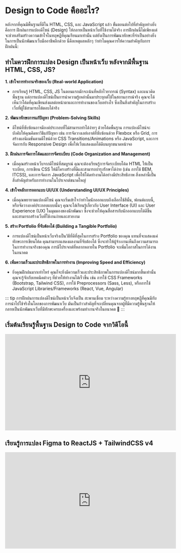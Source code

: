 # Design to Code คืออะไร?

หลังจากที่คุณมีพื้นฐานที่ดีใน HTML, CSS, และ JavaScript แล้ว ขั้นตอนต่อไปที่สำคัญอย่างยิ่งคือการ ฝึกฝนการแปลงดีไซน์ (Design) ให้กลายเป็นหน้าเว็บที่ใช้งานได้จริง การฝึกฝนนี้ไม่เพียงแต่จะช่วยเสริมสร้างความเข้าใจในทฤษฎีที่คุณเรียนมาเท่านั้น แต่ยังเป็นการพัฒนาทักษะที่จำเป็นอย่างยิ่งในการเป็นนักพัฒนาเว็บมืออาชีพอีกด้วย นี่คือเหตุผลหลักๆ ว่าทำไมคุณควรให้ความสำคัญกับการฝึกฝนนี้:

## ทำไมควรฝึกการแปลง Design เป็นหน้าเว็บ หลังจากมีพื้นฐาน HTML, CSS, JS?

**1. เข้าใจการทำงานจริงของเว็บ (Real-world Application)**

- การเรียนรู้ HTML, CSS, JS ในตอนแรกมักจะเน้นที่หลักไวยากรณ์ (Syntax) และแนวคิดพื้นฐาน แต่การแปลงดีไซน์เป็นการนำความรู้เหล่านั้นมาประยุกต์ใช้ในสถานการณ์จริง คุณจะได้เห็นว่าโค้ดที่คุณเขียนส่งผลต่อหน้าตาและการทำงานของเว็บอย่างไร ซึ่งเป็นสิ่งสำคัญในการสร้างเว็บที่ผู้ใช้สามารถโต้ตอบได้จริง

**2. พัฒนาทักษะการแก้ปัญหา (Problem-Solving Skills)**

- ดีไซน์ที่ซับซ้อนอาจมีองค์ประกอบที่ไม่สามารถทำได้ง่ายๆ ด้วยโค้ดพื้นฐาน การแปลงดีไซน์จะบังคับให้คุณคิดหาวิธีแก้ปัญหา เช่น การจัดวางเลย์เอาต์ที่ซับซ้อนด้วย Flexbox หรือ Grid, การสร้างแอนิเมชันตามดีไซน์ด้วย CSS Transitions/Animations หรือ JavaScript, และการจัดการกับ Responsive Design เพื่อให้เว็บแสดงผลได้ดีบนทุกขนาดหน้าจอ

**3. ฝึกฝนการจัดการโค้ดและการจัดระเบียบ (Code Organization and Management)**

- เมื่อคุณสร้างหน้าเว็บจากดีไซน์ที่สมบูรณ์ คุณจะต้องเรียนรู้การจัดระเบียบโค้ด HTML ให้เป็นระเบียบ, การเขียน CSS ให้มีโครงสร้างที่ดีและสามารถบำรุงรักษาได้ง่าย (เช่น การใช้ BEM, ITCSS), และการจัดการ JavaScript เพื่อให้โค้ดทำงานได้อย่างมีประสิทธิภาพ สิ่งเหล่านี้เป็นสิ่งสำคัญสำหรับการทำงานในโปรเจกต์ขนาดใหญ่

**4. เข้าใจหลักการออกแบบ UI/UX (Understanding UI/UX Principles)**

- เมื่อคุณพยายามแปลงดีไซน์ คุณจะเริ่มเข้าใจว่าทำไมนักออกแบบถึงเลือกใช้สีนั้น, ฟอนต์แบบนี้, หรือจัดวางองค์ประกอบแบบนั้นๆ คุณจะได้เรียนรู้เกี่ยวกับ User Interface (UI) และ User Experience (UX) ในมุมมองของนักพัฒนา ซึ่งจะช่วยให้คุณสื่อสารกับนักออกแบบได้ดีขึ้น และสามารถสร้างเว็บที่ใช้งานง่ายและสวยงาม

**5. สร้าง Portfolio ที่จับต้องได้ (Building a Tangible Portfolio)**

- การแปลงดีไซน์เป็นหน้าเว็บจริงเป็นวิธีที่ดีที่สุดในการสร้าง Portfolio ของคุณ แทนที่จะแสดงแค่ทักษะการเขียนโค้ด คุณสามารถแสดงผลงานที่จับต้องได้ ซึ่งจะทำให้ผู้จ้างงานเห็นถึงความสามารถในการทำงานจริงของคุณ การมีโปรเจกต์ที่หลากหลายใน Portfolio จะเพิ่มโอกาสในการได้งานในอนาคต

**6. เพิ่มความเร็วและประสิทธิภาพในการทำงาน (Improving Speed and Efficiency)**

- ยิ่งคุณฝึกฝนมากเท่าไหร่ คุณก็จะยิ่งมีความเร็วและประสิทธิภาพในการแปลงดีไซน์มากขึ้นเท่านั้น คุณจะรู้จักกับเทคนิคต่างๆ ที่ช่วยให้ทำงานได้เร็วขึ้น เช่น การใช้ CSS Frameworks (Bootstrap, Tailwind CSS), การใช้ Preprocessors (Sass, Less), หรือการใช้ JavaScript Libraries/Frameworks (React, Vue, Angular)

::: tip
การฝึกฝนการแปลงดีไซน์เป็นหน้าเว็บจึงเป็น สะพานเชื่อม ระหว่างความรู้ทางทฤษฎีที่คุณมีกับการนำไปใช้จริงในโลกของการพัฒนาเว็บ มันเป็นก้าวสำคัญที่จะเปลี่ยนคุณจากผู้ที่มีความรู้พื้นฐานให้กลายเป็นนักพัฒนาเว็บที่มีทักษะครบเครื่องและพร้อมทำงานจริงในอนาคต 🚀
:::

## เริ่มต้นเรียนรู้พื้นฐาน Design to Code จากวิดีโอนี้

<iframe width="560" height="315" src="https://www.youtube.com/embed/wckET-vlkDk?si=VCKeoVm-J_9ms-mW" title="YouTube video player" frameborder="0" allow="accelerometer; autoplay; clipboard-write; encrypted-media; gyroscope; picture-in-picture; web-share" referrerpolicy="strict-origin-when-cross-origin" allowfullscreen></iframe>

## เรียนรู้การแปลง Figma to ReactJS + TailwindCSS v4 

<iframe width="560" height="315" src="https://www.youtube.com/embed/BziTye98SRo?si=vfOcMZq_vSHrrrag" title="YouTube video player" frameborder="0" allow="accelerometer; autoplay; clipboard-write; encrypted-media; gyroscope; picture-in-picture; web-share" referrerpolicy="strict-origin-when-cross-origin" allowfullscreen></iframe>
